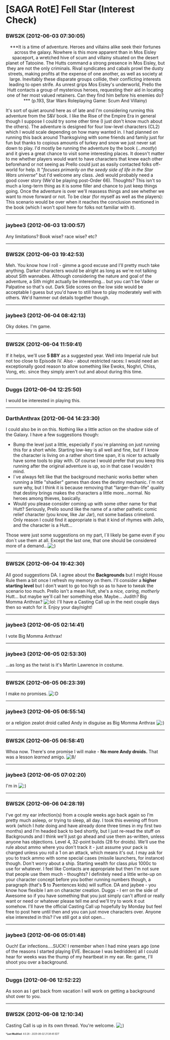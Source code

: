 # [SAGA RotE] Fell Star (Interest Check)

### **BWS2K** (2012-06-03 07:30:05)

<div style="text-align: center;">
***It is a time of adventure. Heroes and villains alike seek their fortunes across the galaxy. Nowhere is this more apparent than in Mos Eisley spaceport, a wretched hive of scum and villainy situated on the desert planet of Tatooine.
The Hutts command a strong presence in Mos Eisley, but they are not the only criminals. Rival syndicates and cabals prowl the dusty streets, making profits at the expense of one another, as well as society at large. Inevitably these disparate groups collide, their conflicting interests leading to open strife.
As unrest grips Mos Eisley&#39;s underworld, Prello the Hutt contacts a group of mysterious heroes, requesting their aid in locating one of her most valued retainers. Can they find him before his enemies do?*** (p.193, Star Wars Roleplaying Game: Scum And Villainy)
</div>

It's sort of quiet around here as of late and I'm considering running this adventure from the S&V book. I like the Rise of the Empire Era in general though I suppose I could try some other time (I just don't know much about the others). The adventure is designed for four low-level characters (CL2) which I would scale depending on how many wanted in. I had planned on running this back around Thanksgiving with some friends and family just for fun but thanks to copious amounts of turkey and snow we just never sat down to play. I'd mostly be running the adventure by the book (...*mostly*) and it gives a great chance to visit some interesting places. It doesn't matter to me whether players would want to have characters that knew each other beforehand or not seeing as Prello could just as easily contacted folks off-world for help. It "*focuses primarily on the seedy side of life in the Star Wars universe*" but I'd welcome any class. Jedi would probably need a good cover story (We'd be playing post-Order 66).
Thoughts? This isn't so much a long-term thing as it is some filler and chance to just keep things going. Once the adventure is over we'll reassess things and see whether we want to move forward or not. To be clear (for myself as well as the players): This scenario would be over when it reaches the conclusion mentioned in the book (which I won't spoil here for folks not familiar with it).

---

### **jaybee3** (2012-06-03 13:00:57)

Any limitations? Book wise? race wise? etc?

---

### **BWS2K** (2012-06-03 19:42:53)

Meh. You know how I roll - gimme a good excuse and I'll pretty much take anything. Dark*er* characters would be alright as long as we're not talking about Sith wannabes. Although considering the nature and goal of the adventure, a Sith might actually be interesting... but you can't be Vader or Palpatine so that's out. Dark Side scores on the low side would be acceptable I guess but you'd have to still have to play moderately well with others. We'd hammer out details together though.

---

### **jaybee3** (2012-06-04 08:42:13)

Oky dokes. I'm game.

---

### **BWS2K** (2012-06-04 11:59:41)

If it helps, we'll use **5 BBY** as a suggested year. Well into Imperial rule but not too close to Episode IV. Also - about restricted races: I would need an exceptionally good reason to allow something like Ewoks, Noghri, Chiss, Vong, etc. since they simply aren't out and about during this time.

---

### **Duggs** (2012-06-04 12:25:50)

I would be interested in playing this.

---

### **DarthAnthrax** (2012-06-04 14:23:30)

I could also be in on this. Nothing like a little action on the shadow side of the Galaxy. I have a few suggestions though:

* Bump the level just a little, especially if you´re planning on just running this for a short while. Starting low-key is all well and fine, but if I know the character is living on a rather short time span, it is nicer to actually have some tools to play with. Of course I would prefer that you keep this running after the original adventure is up, so in that case I wouldn´t mind.
* I´ve always felt like that the background mechanic works better when running a little "shadier" games than does the destiny mechanic. I´m not sure why, but I think it is because removing that "larger-than-life" quality that destiny brings makes the characters a little more…normal. No heroes among thieves, basically.
* Would you please consider coming up with some other name for that Hutt? Seriously, Prello sound like the name of a rather pathetic comic relief character (you know, like Jar Jar), not some badass crimelord. Only reason I could find it appropriate is that it kind of rhymes with Jello, and the character is a Hutt…

Those were just some suggestions on my part, I´ll likely be game even if you don´t use them at all. Except the last one, that one should be considered more of a demand...<!-- s;) -->![;)](https://i.ibb.co/GfkGswQC/icon-e-wink.gif)<!-- s;) -->

---

### **BWS2K** (2012-06-04 19:42:30)

All good suggestions DA. I agree about the **Backgrounds** but I might House Rule them a bit once I refresh my memory on them. I'll consider a **higher starting level** but I don't want to go too high so as to have to tweak the scenario too much. Prello isn't a mean Hutt, she's a *nice, caring, motherly* Hutt... but maybe we'll call her something else. Maybe... Judith? Big Momma Anthrax? <!-- s:lol: -->![:lol:](https://i.ibb.co/4wBjw6T4/icon-lol.gif)<!-- s:lol: -->
I'll have a Casting Call up in the next couple days then so watch for it. Enjoy your day/night!

---

### **jaybee3** (2012-06-05 02:14:41)

I vote Big Momma Anthrax!

---

### **jaybee3** (2012-06-05 02:53:30)

...as long as the twist is it's Martin Lawrence in costume.

---

### **BWS2K** (2012-06-05 06:23:39)

I make no promises. <!-- s:D -->![:D](https://i.ibb.co/MDcFvFDD/icon-e-biggrin.gif)<!-- s:D -->

---

### **jaybee3** (2012-06-05 06:55:14)

or a religion zealot droid called Andy in disguise as Big Momma Anthrax <!-- s:) -->![:)](https://i.ibb.co/8LPNcWCM/icon-e-smile.gif)<!-- s:) -->

---

### **BWS2K** (2012-06-05 06:58:41)

Whoa now. There's one promise I will make - **No more Andy droids.** That was a lesson *learned* amigo. <!-- s8/ -->![8/](https://i.ibb.co/kVxpy8vX/icon-eek.gif)<!-- s8/ -->

---

### **jaybee3** (2012-06-05 07:02:20)

I'm in <!-- s:) -->![:)](https://i.ibb.co/8LPNcWCM/icon-e-smile.gif)<!-- s:) -->

---

### **BWS2K** (2012-06-06 04:28:19)

I've got my ear infection(s) from a couple weeks ago back again so I'm pretty much asleep, or trying to sleep, all day. I took this evening off from work (which I *hate* doing and have already done three times in my first two months) and I'm headed back to bed shortly, but I just re-read the stuff on Backgrounds and I think we'll just go ahead and use them as-written, unless anyone has objections. Level 4, 32-point builds (28 for droids). We'll use the rule about ammo where you don't track it - just assume your pack is charged unless you roll a 1 on an attack, which means it's out. I may ask for you to track ammo with some special cases (missile launchers, for instance) though. Don't worry about a ship. Starting wealth for class *plus* 1000c to use for whatever. I feel like Contacts are appropriate but then I'm not sure that people use them much - thoughts?
I definitely need a little write-up on your character concept before you bother running numbers though, a paragraph (that's **5** to **7**sentences kids) will suffice. DA and jaybee - you know how flexible I am on character creation. Duggs - I err on the side of Awesome so if you have something that you just simply can't afford or really want or need or whatever please tell me and we'll try to work it out somehow. I'll have the official Casting Call up hopefully by Monday but feel free to post here until then and you can just move characters over.
Anyone else interested in this? I've still got a slot open...

---

### **jaybee3** (2012-06-06 05:01:48)

Ouch! Ear infections....SUCK! I remember when I had mine years ago (one of the reasons I started playing EVE. Because I was bedridden) all I could hear for weeks was the thump of my heartbeat in my ear.
Re: game, I'll shoot you over a background.

---

### **Duggs** (2012-06-06 12:52:22)

As soon as I get back from vacation I will work on getting a background shot over to you.

---

### **BWS2K** (2012-06-08 12:10:34)

Casting Call is up in its own thread. You're welcome. <!-- s;) -->![;)](https://i.ibb.co/GfkGswQC/icon-e-wink.gif)<!-- s;) -->



<span style="font-size: 0.5em;">***Last Modified**: 4.0.28 - *2025-06-02 21:38:45 EDT*</span>
